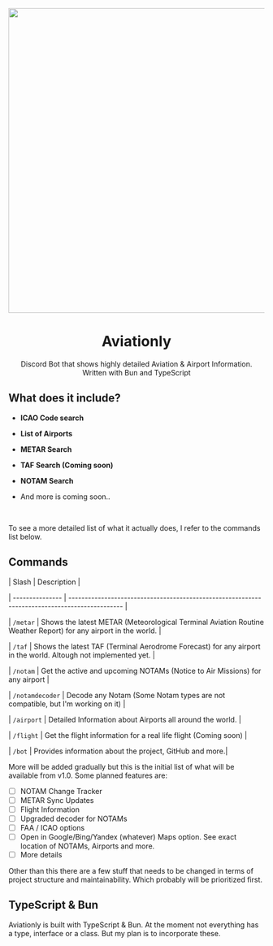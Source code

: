 
<p  align="center">  <img  width="600"  src="https://i.imgur.com/X3w7Owk.png"/>  </p>

  
  

<h1  align="center">Aviationly</h1>  <p  align="center">Discord Bot that shows highly detailed Aviation & Airport Information. Written with Bun and TypeScript</p>

  
  

## What does it include?

-  **ICAO Code search**

-  **List of Airports**

-  **METAR Search**

-  **TAF Search (Coming soon)**

-  **NOTAM Search**

- And more is coming soon..

  

<br/>

To see a more detailed list of what it actually does, I refer to the commands list below.

  

## Commands

  

| Slash | Description |

| --------------- | ---------------------------------------------------------------------------------------------- |

| `/metar` | Shows the latest METAR (Meteorological Terminal Aviation Routine Weather Report) for any airport in the world. |

| `/taf` | Shows the latest TAF (Terminal Aerodrome Forecast) for any airport in the world. Altough not implemented yet. |

| `/notam` | Get the active and upcoming NOTAMs (Notice to Air Missions) for any airport |

| `/notamdecoder` | Decode any Notam (Some Notam types are not compatible, but I'm working on it) |

| `/airport` | Detailed Information about Airports all around the world. |

| `/flight` | Get the flight information for a real life flight (Coming soon) |

| `/bot` | Provides information about the project, GitHub and more.|

  
  

More will be added gradually but this is the initial list of what will be available from v1.0. Some planned features are:
- [ ] NOTAM Change Tracker
- [ ] METAR Sync Updates
- [ ] Flight Information
- [ ] Upgraded decoder for NOTAMs
- [ ] FAA / ICAO options
- [ ] Open in Google/Bing/Yandex (whatever) Maps option. See exact location of NOTAMs, Airports and more.
- [ ] More details

Other than this there are a few stuff that needs to be changed in terms of project structure and maintainability. Which probably will be prioritized first.


## TypeScript & Bun
Aviationly is built with TypeScript & Bun. At the moment not everything has a type, interface or a class. But my plan is to incorporate these.
